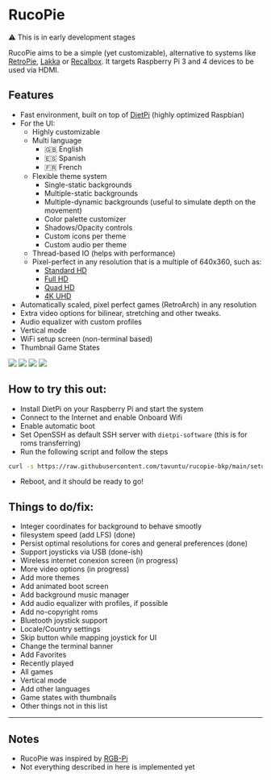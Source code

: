 # RucoPie

:warning: This is in early development stages

RucoPie aims to be a simple (yet customizable), alternative to systems like [RetroPie](https://retropie.org.uk/), [Lakka](https://www.lakka.tv/) or [Recalbox](https://www.recalbox.com/). It targets Raspberry Pi 3 and 4 devices to be used via HDMI.

## Features

* Fast environment, built on top of [DietPi](https://dietpi.com/) (highly optimized Raspbian)
* For the UI:
    * Highly customizable
    * Multi language
      * :uk: English
      * :es: Spanish
      * :fr: French
    * Flexible theme system
      * Single-static backgrounds
      * Multiple-static backgrounds
      * Multiple-dynamic backgrounds (useful to simulate depth on the movement)
      * Color palette customizer
      * Shadows/Opacity controls
      * Custom icons per theme
      * Custom audio per theme
    * Thread-based IO (helps with performance)
    * Pixel-perfect in any resolution that is a multiple of 640x360, such as:  
      * [Standard HD](https://en.wikipedia.org/wiki/720p)
      * [Full HD](https://en.wikipedia.org/wiki/1080p)
      * [Quad HD](https://en.wikipedia.org/wiki/1440p)
      * [4K UHD](https://en.wikipedia.org/wiki/4K_resolution)
* Automatically scaled, pixel perfect games (RetroArch) in any resolution
* Extra video options for bilinear, stretching and other tweaks.
* Audio equalizer with custom profiles
* Vertical mode
* WiFi setup screen (non-terminal based)
* Thumbnail Game States

![](https://i.postimg.cc/2jZrbwH9/screenshot-1618196440.png)
![](https://i.postimg.cc/7YrDg2dH/screenshot-1618196445.png)
![](https://i.postimg.cc/PrbHKqnm/screenshot-1618196453.png)
![](https://i.postimg.cc/PrzcNmrZ/screenshot-1618183351.png)

## How to try this out:

* Install DietPi on your Raspberry Pi and start the system
* Connect to the Internet and enable Onboard Wifi
* Enable automatic boot
* Set OpenSSH as default SSH server with ```dietpi-software``` (this is for roms transferring)
* Run the following script and follow the steps

```bash
curl -s https://raw.githubusercontent.com/tavuntu/rucopie-bkp/main/setup.sh | bash -s
```

* Reboot, and it should be ready to go!

## Things to do/fix:

* Integer coordinates for background to behave smootly
* filesystem speed (add LFS)  (done)
* Persist optimal resolutions for cores and general preferences (done)
* Support joysticks via USB (done-ish)
* Wireless internet conexion screen (in progress)
* More video options (in progress)
* Add more themes
* Add animated boot screen
* Add background music manager
* Add audio equalizer with profiles, if possible
* Add no-copyright roms
* Bluetooth joystick support
* Locale/Country settings
* Skip button while mapping joystick for UI
* Change the terminal banner
* Add Favorites
* Recently played
* All games
* Vertical mode
* Add other languages
* Game states with thumbnails
* Other things not in this list

---

## Notes
* RucoPie was inspired by [RGB-Pi](https://www.rgb-pi.com/)
* Not everything described in here is implemented yet
